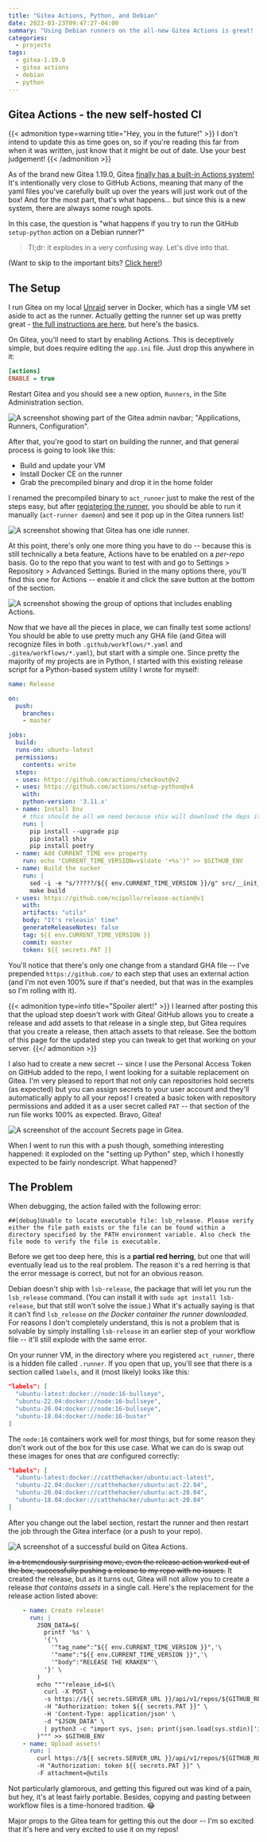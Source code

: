 ```yaml
---
title: "Gitea Actions, Python, and Debian"
date: 2023-03-23T09:47:27-04:00
summary: "Using Debian runners on the all-new Gitea Actions is great! ...Until you want to run Python jobs. Here's how to fix it!"
categories:
  - projects
tags:
  - gitea-1.19.0
  - gitea actions
  - debian
  - python
---
```


## Gitea Actions - the new self-hosted CI

{{< admonition type=warning title="Hey, you in the future!" >}}
I don't intend to update this as time goes on, so if you're reading this far from when it was written, just know that it might be out of date. Use your best judgement!
{{< /admonition >}}

As of the brand new Gitea 1.19.0, Gitea [finally has a built-in Actions system!][gitea-1.19.0-release-blog] It's intentionally very close to GitHub Actions, meaning that many of the yaml files you've carefully built up over the years will just work out of the box! And for the most part, that's what happens... but since this is a new system, there are always some rough spots.

In this case, the question is "what happens if you try to run the GitHub `setup-python` action on a Debian runner?"

> Tl;dr: it explodes in a very confusing way. Let's dive into that.

(Want to skip to the important bits? [Click here!](#the-problem))

## The Setup

I run Gitea on my local [Unraid][unraid] server in Docker, which has a single VM set aside to act as the runner. Actually getting the runner set up was pretty great - [the full instructions are here][gitea-act-runner-repo], but here's the basics.

On Gitea, you'll need to start by enabling Actions. This is deceptively simple, but does require editing the `app.ini` file. Just drop this anywhere in it:

```ini
[actions]
ENABLE = true
```

Restart Gitea and you should see a new option, `Runners`, in the Site Administration section.

![A screenshot showing part of the Gitea admin navbar; "Applications, Runners, Configuration".](images/gitea_runners_header.png "Should appear in this general location." )

After that, you're good to start on building the runner, and that general process is going to look like this:

* Build and update your VM
* Install Docker CE on the runner
* Grab the precompiled binary and drop it in the home folder

I renamed the precompiled binary to `act_runner` just to make the rest of the steps easy, but after [registering the runner][register-gitea-runner], you should be able to run it manually (`act-runner daemon`) and see it pop up in the Gitea runners list!

![A screenshot showing that Gitea has one idle runner.](images/gitea_runners.png "Awesome! One runner, ready and waiting for a job!")

At this point, there's only one more thing you have to do -- because this is still technically a beta feature, Actions have to be enabled on a _per-repo_ basis. Go to the repo that you want to test with and go to Settings > Repository > Advanced Settings. Buried in the many options there, you'll find this one for Actions -- enable it and click the save button at the bottom of the section.

![A screenshot showing the group of options that includes enabling Actions.](images/gitea_repo_actions_checkbox.png "Sometimes it's hard to find, but it'll be there.")

Now that we have all the pieces in place, we can finally test some actions! You should be able to use pretty much any GHA file (and Gitea will recognize files in both `.github/workflows/*.yaml` and `.gitea/workflows/*.yaml`), but start with a simple one. Since pretty the majority of my projects are in Python, I started with this existing release script for a Python-based system utility I wrote for myself:

```yaml
name: Release

on:
  push:
    branches:
    - master

jobs:
  build:
  runs-on: ubuntu-latest
  permissions:
    contents: write
  steps:
  - uses: https://github.com/actions/checkout@v2
  - uses: https://github.com/actions/setup-python@v4
    with:
    python-version: '3.11.x'
  - name: Install Env
    # this should be all we need because shiv will download the deps itself
    run: |
      pip install --upgrade pip
      pip install shiv
      pip install poetry
  - name: Add CURRENT_TIME env property
    run: echo "CURRENT_TIME_VERSION=v$(date '+%s')" >> $GITHUB_ENV
  - name: Build the sucker
    run: |
      sed -i -e "s/?????/${{ env.CURRENT_TIME_VERSION }}/g" src/__init__.py
      make build
  - uses: https://github.com/ncipollo/release-action@v1
    with:
    artifacts: "utils"
    body: "It's releasin' time"
    generateReleaseNotes: false
    tag: ${{ env.CURRENT_TIME_VERSION }}
    commit: master
    token: ${{ secrets.PAT }}
```

You'll notice that there's only one change from a standard GHA file -- I've prepended `https://github.com/` to each step that uses an external action (and I'm not even 100% sure if that's needed, but that was in the examples so I'm rolling with it).

{{< admonition type=info title="Spoiler alert!" >}}
I learned after posting this that the upload step doesn't work with Gitea! GitHub allows you to create a release and add assets to that release in a single step, but Gitea requires that you create a release, then attach assets to that release. See the bottom of this page for the updated step you can tweak to get that working on your server.
{{</ admonition >}}

I also had to create a new secret -- since I use the Personal Access Token on GitHub added to the repo, I went looking for a suitable replacement on Gitea. I'm very pleased to report that not only can repositories hold secrets (as expected) but you can assign secrets to your user account and they'll automatically apply to all your repos! I created a basic token with repository permissions and added it as a user secret called `PAT` -- that section of the run file works 100% as expected. Bravo, Gitea!

![A screenshot of the account Secrets page in Gitea.](images/gitea_secrets.png "Shh. It's a secret.")

When I went to run this with a push though, something interesting happened: it exploded on the "setting up Python" step, which I honestly expected to be fairly nondescript. What happened?

## The Problem

When debugging, the action failed with the following error:

```
##[debug]Unable to locate executable file: lsb_release. Please verify either the file path exists or the file can be found within a directory specified by the PATH environment variable. Also check the file mode to verify the file is executable.
```

Before we get too deep here, this is a **partial red herring**, but one that will eventually lead us to the real problem. The reason it's a red herring is that the error message is correct, but not for an obvious reason.

Debian doesn't ship with `lsb-release`, the package that will let you run the `lsb_release` command. (You can install it with `sudo apt install lsb-release`, but that still won't solve the issue.) What it's actually saying is that it can't find `lsb_release` _on the Docker container the runner downloaded_. For reasons I don't completely understand, this is not a problem that is solvable by simply installing `lsb-release` in an earlier step of your workflow file -- it'll still explode with the same error.

On your runner VM, in the directory where you registered `act_runner`, there is a hidden file called `.runner`. If you open that up, you'll see that there is a section called `labels`, and it (most likely) looks like this:

```json
"labels": [
  "ubuntu-latest:docker://node:16-bullseye",
  "ubuntu-22.04:docker://node:16-bullseye",
  "ubuntu-20.04:docker://node:16-bullseye",
  "ubuntu-18.04:docker://node:16-buster"
]
```

The `node:16` containers work well for _most_ things, but for some reason they don't work out of the box for this use case. What we can do is swap out these images for ones that _are_ configured correctly:

```json
"labels": [
  "ubuntu-latest:docker://catthehacker/ubuntu:act-latest",
  "ubuntu-22.04:docker://catthehacker/ubuntu:act-22.04",
  "ubuntu-20.04:docker://catthehacker/ubuntu:act-20.04",
  "ubuntu-18.04:docker://catthehacker/ubuntu:act-20.04"
]
```

After you change out the label section, restart the runner and then restart the job through the Gitea interface (or a push to your repo).

![A screenshot of a successful build on Gitea Actions.](images/gitea_build_success.png "Ignore the extra debug 'lsb_release' step!")

~~In a tremendously surprising move, even the release action worked out of the box, successfully pushing a release to my repo with no issues.~~ It created the release, but as it turns out, Gitea will not allow you to create a release _that contains assets_ in a single call. Here's the replacement for the release action listed above:

```yaml
    - name: Create release!
      run: |
        JSON_DATA=$(
          printf '%s' \
          '{'\
            '"tag_name":"${{ env.CURRENT_TIME_VERSION }}",'\
            '"name":"${{ env.CURRENT_TIME_VERSION }}",'\
            '"body":"RELEASE THE KRAKEN"'\
          '}' \
        )
        echo """release_id=$(\
          curl -X POST \
          -s https://${{ secrets.SERVER_URL }}/api/v1/repos/${GITHUB_REPOSITORY%/*}/${{ github.event.repository.name }}/releases \
          -H "Authorization: token ${{ secrets.PAT }}" \
          -H 'Content-Type: application/json' \
          -d "$JSON_DATA" \
          | python3 -c "import sys, json; print(json.load(sys.stdin)['id'])"\
        )""" >> $GITHUB_ENV
    - name: Upload assets!
      run: |
        curl https://${{ secrets.SERVER_URL }}/api/v1/repos/${GITHUB_REPOSITORY%/*}/${{ github.event.repository.name }}/releases/${{ env.release_id }}/assets \
        -H "Authorization: token ${{ secrets.PAT }}" \
        -F attachment=@utils
```

Not particularly glamorous, and getting this figured out was kind of a pain, but hey, it's at least fairly portable. Besides, copying and pasting between workflow files is a time-honored tradition. :joy:

Major props to the Gitea team for getting this out the door -- I'm so excited that it's here and very excited to use it on my repos!

[gitea-1.19.0-release-blog]: https://blog.gitea.io/2023/03/gitea-1.19.0-is-released/
[unraid]: https://unraid.net/
[gitea-act-runner-repo]: https://gitea.com/gitea/act_runner
[register-gitea-runner]: https://gitea.com/gitea/act_runner#quickstart